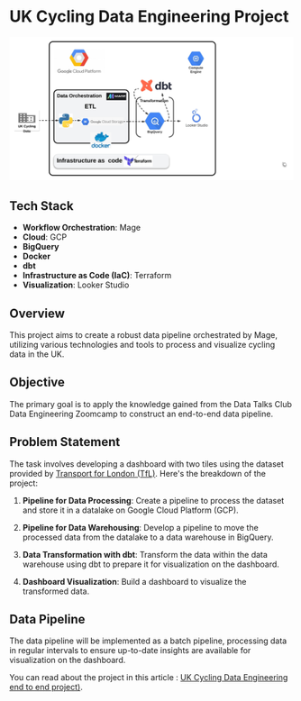 # UK Cycling Data Engineering Project

![Dashboard](img/dta_gcp.jpeg)


## Tech Stack
- **Workflow Orchestration**: Mage
- **Cloud**: GCP
- **BigQuery**
- **Docker**
- **dbt**
- **Infrastructure as Code (IaC)**: Terraform
- **Visualization**: Looker Studio

## Overview
This project aims to create a robust data pipeline orchestrated by Mage, utilizing various technologies and tools to process and visualize cycling data in the UK.

## Objective
The primary goal is to apply the knowledge gained from the Data Talks Club Data Engineering Zoomcamp to construct an end-to-end data pipeline.

## Problem Statement
The task involves developing a dashboard with two tiles using the dataset provided by [Transport for London (TfL)](https://cycling.data.tfl.gov.uk/). Here's the breakdown of the project:

1. **Pipeline for Data Processing**: Create a pipeline to process the dataset and store it in a datalake on Google Cloud Platform (GCP).

2. **Pipeline for Data Warehousing**: Develop a pipeline to move the processed data from the datalake to a data warehouse in BigQuery.

3. **Data Transformation with dbt**: Transform the data within the data warehouse using dbt to prepare it for visualization on the dashboard.

4. **Dashboard Visualization**: Build a dashboard to visualize the transformed data.

## Data Pipeline
The data pipeline will be implemented as a batch pipeline, processing data in regular intervals to ensure up-to-date insights are available for visualization on the dashboard.


You can read about the project in this article : [UK Cycling Data Engineering end to end project)](https://medium.com/@1box/57da7da1e43a).
